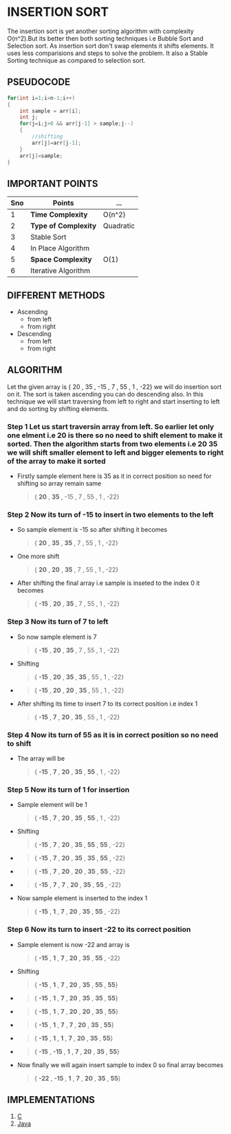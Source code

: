 # INSERTION SORT

The insertion sort is yet another sorting algorithm with complexity O(n^2).But its better then both sorting techniques i.e Bubble Sort and Selection sort. As insertion sort don't swap elements it shifts elements. It uses less comparisions and steps to solve the problem. It also a Stable Sorting technique as compared to selection sort.

## PSEUDOCODE

```java
for(int i=1;i<n-1;i++)
{
    int sample = arr[i];
    int j;
    for(j=i;j>0 && arr[j-1] > sample;j--)
    {
        //shifting
        arr[j]=arr[j-1];
    }
    arr[j]=sample;
}
```

## IMPORTANT POINTS

 Sno | Points | ...
 --- | ------ | ---
 1 | **Time Complexity** | O(n^2)
 2 | **Type of Complexity** | Quadratic
 3 | Stable Sort |
 4 | In Place Algorithm |
 5 | **Space Complexity** | O(1)
 6 | Iterative Algorithm |

## DIFFERENT METHODS

* Ascending
  * from left
  * from right
* Descending
  * from left
  * from right

## ALGORITHM

Let the given array is { 20 , 35 , -15 , 7 , 55 , 1 , -22} we will do insertion sort on it. The sort is taken ascending you can do descending also. In this technique we will start traversing from left to right and start inserting to left and do sorting by shifting elements.

### Step 1 Let us start traversin array from left. So earlier let only one elment i.e 20 is there so no need to shift element to make it sorted. Then the algorithm starts from two elements i.e 20 35 we will shift smaller element to left and bigger elements to right of the array to make it sorted

* Firstly sample element here is 35 as it in correct position so need for shifting so array remain same
  >  { **20** , **35** , -15 , 7 , 55 , 1 , -22}

### Step 2 Now its turn of -15 to insert in two elements to the left

* So sample element is -15 so after shifting it becomes
  > { **20** , **35** , **35** , 7 , 55 , 1 , -22}
* One more shift
  > { **20** , **20** , **35** , 7 , 55 , 1 , -22}
* After shifting the final array i.e sample is inseted to the index 0 it becomes
  > { **-15** , **20** , **35** , 7 , 55 , 1 , -22}

### Step 3 Now its turn of 7 to left

* So now sample element is 7
  > { **-15** , **20** , **35** , 7 , 55 , 1 , -22}
* Shifting
  > { **-15** , **20** , **35** , **35** , 55 , 1 , -22}
* > { **-15** , **20** , **20** , **35** , 55 , 1 , -22}
* After shifting its time to insert 7 to its correct position i.e index 1
  > { **-15** , **7** , **20** , **35** , 55 , 1 , -22}

### Step 4 Now its turn of 55 as it is in correct position so no need to shift

* The array will be
  > { **-15** , **7** , **20** , **35** , **55** , 1 , -22}

### Step 5 Now its turn of 1 for insertion

* Sample element will be 1
  > { **-15** , **7** , **20** , **35** , **55** , 1 , -22}
* Shifting
  > { **-15** , **7** , **20** , **35** , **55** , **55** , -22}
* > { **-15** , **7** , **20** , **35** , **35** , **55** , -22}
* > { **-15** , **7** , **20** , **20** , **35** , **55** , -22}
* > { **-15** , **7** , **7** , **20** , **35** , **55** , -22}
* Now sample element is inserted to the index 1
  > { **-15** , **1** , **7** , **20** , **35** , **55** , -22}

### Step 6 Now its turn to insert -22 to its correct position

* Sample element is now -22 and array is
  > { **-15** , **1** , **7** , **20** , **35** , **55** , -22}
* Shifting
  > { **-15** , **1** , **7** , **20** , **35** , **55** , **55**}
* > { **-15** , **1** , **7** , **20** , **35** , **35** , **55**}
* > { **-15** , **1** , **7** , **20** , **20** , **35** , **55**}
* > { **-15** , **1** , **7** , **7** , **20** , **35** , **55**}
* > { **-15** , **1** , **1** , **7** , **20** , **35** , **55**}
* > { **-15** , **-15** , **1** , **7** , **20** , **35** , **55**}
* Now finally we will again insert sample to index 0 so final array becomes
  > { **-22** , **-15** , **1** , **7** , **20** , **35** , **55**}

## IMPLEMENTATIONS

1. [C](/C/Sorting/INSERTION-SORT/insertion.c)
2. [Java](/Java/Sorting/insertionSort.java)